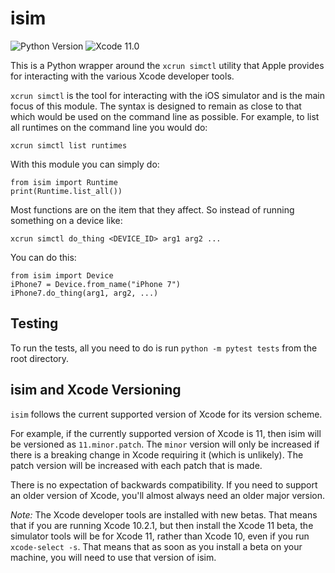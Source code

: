 # isim

![Python Version](https://img.shields.io/pypi/pyversions/isim.svg) ![Xcode 11.0](https://img.shields.io/badge/Xcode-13.0+-blue.svg) 

This is a Python wrapper around the `xcrun simctl` utility that Apple provides for interacting with the various Xcode developer tools. 

`xcrun simctl` is the tool for interacting with the iOS simulator and is the main focus of this module. The syntax is designed to remain as close to that which would be used on the command line as possible. For example, to list all runtimes on the command line you would do:

    xcrun simctl list runtimes

With this module you can simply do:

    from isim import Runtime
    print(Runtime.list_all())

Most functions are on the item that they affect. So instead of running something on a device like:

    xcrun simctl do_thing <DEVICE_ID> arg1 arg2 ...

You can do this:

    from isim import Device
    iPhone7 = Device.from_name("iPhone 7")
    iPhone7.do_thing(arg1, arg2, ...)

## Testing

To run the tests, all you need to do is run `python -m pytest tests` from the root directory.

## isim and Xcode Versioning

`isim` follows the current supported version of Xcode for its version scheme. 

For example, if the currently supported version of Xcode is 11, then isim will be versioned as `11.minor.patch`. The `minor` version will only be increased if there is a breaking change in Xcode requiring it (which is unlikely). The patch version will be increased with each patch that is made.

There is no expectation of backwards compatibility. If you need to support an older version of Xcode, you'll almost always need an older major version. 

_Note:_ The Xcode developer tools are installed with new betas. That means that if you are running Xcode 10.2.1, but then install the Xcode 11 beta, the simulator tools will be for Xcode 11, rather than Xcode 10, even if you run `xcode-select -s`. That means that as soon as you install a beta on your machine, you will need to use that version of isim. 
